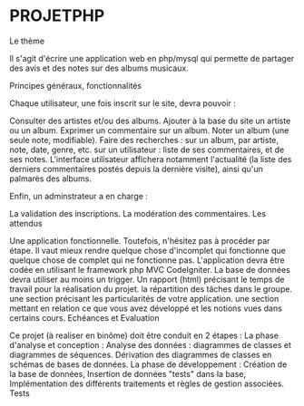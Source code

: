 # PROJETPHP

Le thème

Il s'agit d'écrire une application web en php/mysql qui permette de partager des avis et des notes sur des albums musicaux.

Principes généraux, fonctionnalités

Chaque utilisateur, une fois inscrit sur le site, devra pouvoir :

Consulter des artistes et/ou des albums.
Ajouter à la base du site un artiste ou un album.
Exprimer un commentaire sur un album.
Noter un album (une seule note, modifiable).
Faire des recherches :
sur un album, par artiste, note, date, genre, etc.
sur un utilisateur : liste de ses commentaires, et de ses notes.
L'interface utilisateur affichera notamment l'actualité (la liste des derniers commentaires postés depuis la dernière visite), ainsi qu'un palmarès des albums.

Enfin, un adminstrateur a en charge :

La validation des inscriptions.
La modération des commentaires.
Les attendus

Une application fonctionnelle. Toutefois, n'hésitez pas à procéder par étape. Il vaut mieux rendre quelque chose d'incomplet qui fonctionne que quelque chose de complet qui ne fonctionne pas.
L'application devra être codée en utilisant le framework php MVC CodeIgniter.
La base de données devra utiliser au moins un trigger.
Un rapport (html) précisant
le temps de travail pour la réalisation du projet.
la répartition des tâches dans le groupe.
une section précisant les particularités de votre application.
une section mettant en relation ce que vous avez développé et les notions vues dans certains cours.
Echéances et Evaluation

Ce projet (à realiser en binôme) doit être conduit en 2 étapes :
La phase d'analyse et conception :
Analyse des données : diagrammes de classes et diagrammes de séquences.
Dérivation des diagrammes de classes en schémas de bases de données.
La phase de développement :
Création de la base de données,
Insertion de données "tests" dans la base,
Implémentation des différents traitements et règles de gestion associées.
Tests

